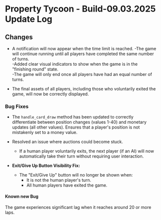 # Property Tycoon - Build-09.03.2025 Update Log

## Changes

- A notification will now appear when the time limit is reached.
-The game will continue running until all players have completed the same number of turns.  
-Added clear visual indicators to show when the game is in the "finishing round" state.  
-The game will only end once all players have had an equal number of turns.  

- The final assets of all players, including those who voluntarily exited the game, will now be correctly displayed.  

### **Bug Fixes**  

- The `handle_card_draw` method has been updated to correctly differentiate between position changes (values 1-40) and monetary updates (all other values).   Ensures that a player's position is not mistakenly set to a money value.  

- Resolved an issue where auctions could become stuck.  

  - If a human player voluntarily exits, the next player (if an AI) will now automatically take their turn without requiring user interaction.  

- **Exit/Give Up Button Visibility Fix:**  
  - The "Exit/Give Up" button will no longer be shown when:  
    - It is not the human player's turn.  
    - All human players have exited the game.  

#### Known new Bug

The game experiences significant lag when it reaches around 20 or more laps.
